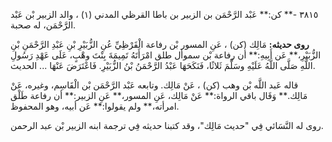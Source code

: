 ٣٨١٥ -** كن:** عَبْد الرَّحْمَن بن الزبير بن باطا القرظي المدني (١) ، والد الزبير بْن عَبْد الرَّحْمَن، له صحبة.

**روى حديثه:** مَالِك (كن) ، عَنِ المسور بْن رفاعة الْقَرْظِيِّ عُنِ الزُّبَيْرِ بْنِ عَبْدِ الرَّحْمَنِ بْنِ الزُّبَيْرِ،** عَن أَبِيهِ:** أن رفاعة بْن سموأل طلق امْرَأَتَهُ تَمِيمَةَ بِنْتَ وهْبٍ، عَلَى عَهْدِ رَسُولِ اللَّهِ صَلَّى اللَّهُ عَلَيْهِ وسَلَّمَ ثَلاثًا، فَنَكَحَهَا عَبْدُ الرَّحْمَنُ بْنُ الزُّبَيْرِ. فَاعْتَرَضَ عَنْهَا ... الحديث.

قاله عَبد اللَّه بْن وهب (كن) ، عَنْ مَالِك. وتابعه عَبْد الرَّحْمَن بْن الْقَاسِم، وغيره، عَنْ مَالِك.** وَقَال باقي الرواة:** عَنْ مَالِك، عَنِ المسور،** عَنِ الزبير:** أن رفاعة طَلْق امرأته،** ولم يقولوا:** عَن أبيه، وهو المحفوظ.

روى له النَّسَائي فِي "حديث مَالِك"، وقد كتبنا حديثه فِي ترجمة ابنه الزبير بْن عبد الرحمن.